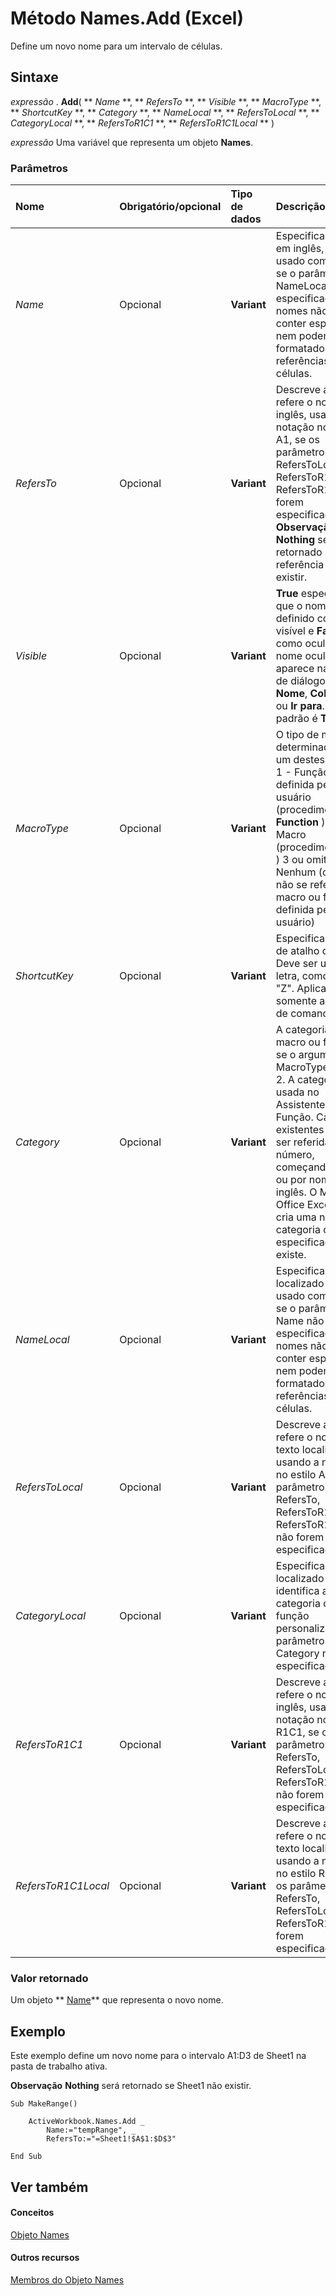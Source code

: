 

# Método Names.Add (Excel)

Define um novo nome para um intervalo de células.
 


## Sintaxe

 *expressão*  . **Add**( ** *Name* **, ** *RefersTo* **, ** *Visible* **, ** *MacroType* **, ** *ShortcutKey* **, ** *Category* **, ** *NameLocal* **, ** *RefersToLocal* **, ** *CategoryLocal* **, ** *RefersToR1C1* **, ** *RefersToR1C1Local* ** )
 

 
 *expressão*  Uma variável que representa um objeto **Names**.
 

 

### Parâmetros



|**Nome**|**Obrigatório/opcional**|**Tipo de dados**|**Descrição**|
|:-----|:-----|:-----|:-----|
| _Name_|Opcional|**Variant**|Especifica o texto, em inglês, a ser usado como nome se o parâmetro NameLocal não for especificado. Os nomes não podem conter espaços nem podem ser formatados como referências a células.|
| _RefersTo_|Opcional|**Variant**|Descreve a que se refere o nome, em inglês, usando a notação no estilo A1, se os parâmetros RefersToLocal, RefersToR1C1 e RefersToR1C1 não forem especificados. **Observação**   **Nothing** será retornado se a referência não existir. |
| _Visible_|Opcional|**Variant**|**True** especifica que o nome é definido como visível e **False** como oculto. Um nome oculto não aparece na caixa de diálogo **Definir Nome**,  **Colar Nome** ou **Ir para**. O valor padrão é  **True**.|
| _MacroType_|Opcional|**Variant**| O tipo de macro, determinado por um destes valores: 1 - Função definida pelo usuário (procedimento **Function** ) 2 - Macro (procedimento **Sub** ) 3 ou omitido - Nenhum (o nome não se refere a uma macro ou função definida pelo usuário)|
| _ShortcutKey_|Opcional|**Variant**|Especifica a tecla de atalho da macro. Deve ser uma única letra, como "z" ou "Z". Aplica-se somente a macros de comando.|
| _Category_|Opcional|**Variant**|A categoria da macro ou função se o argumento MacroType for 1 ou 2. A categoria é usada no Assistente de Função. Categorias existentes podem ser referidas por número, começando por 1, ou por nome, em inglês. O Microsoft Office Excel 2007 cria uma nova categoria quando a especificada não existe.|
| _NameLocal_|Opcional|**Variant**|Especifica o texto localizado a ser usado como nome se o parâmetro Name não for especificado. Os nomes não podem conter espaços nem podem ser formatados como referências a células.|
| _RefersToLocal_|Opcional|**Variant**|Descreve a que se refere o nome, no texto localizado, usando a notação no estilo A1, se os parâmetros RefersTo, RefersToR1C1 e RefersToR1C1Local não forem especificados.|
| _CategoryLocal_|Opcional|**Variant**|Especifica o texto localizado que identifica a categoria de uma função personalizada, se o parâmetro Category não for especificado.|
| _RefersToR1C1_|Opcional|**Variant**|Descreve a que se refere o nome, em inglês, usando a notação no estilo R1C1, se os parâmetros RefersTo, RefersToLocal e RefersToR1C1Local não forem especificados.|
| _RefersToR1C1Local_|Opcional|**Variant**|Descreve a que se refere o nome, no texto localizado, usando a notação no estilo R1C1, se os parâmetros RefersTo, RefersToLocal e RefersToR1C1 não forem especificados.|

### Valor retornado

Um objeto  ** [Name](cfedb297-ac0d-dff0-99c7-6927cc5f31ed.md)** que representa o novo nome.
 

 

## Exemplo

Este exemplo define um novo nome para o intervalo A1:D3 de Sheet1 na pasta de trabalho ativa.
 

 

 **Observação**   **Nothing** será retornado se Sheet1 não existir.
 


```
Sub MakeRange() 
 
    ActiveWorkbook.Names.Add _ 
        Name:="tempRange", _ 
        RefersTo:="=Sheet1!$A$1:$D$3" 
 
End Sub
```


## Ver também


#### Conceitos


 
 [Objeto Names](ffecf89d-7bae-c470-8e37-608857a9de2a.md)
#### Outros recursos


 
 [Membros do Objeto Names](32c3c4d9-80fb-28c8-86e0-d504e3bfc0ba.md)